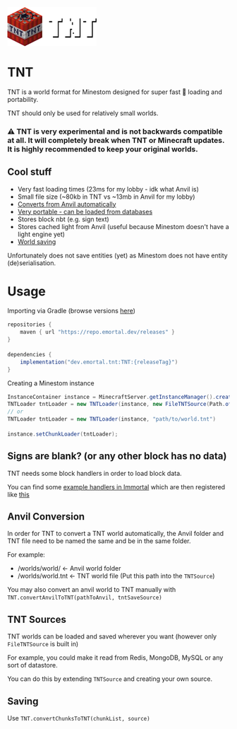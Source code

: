 <img src="https://github.com/EmortalMC/TNT/blob/main/.github/tntlogo.png?raw=true" width="40%" alt="EmortalMC Banner">

# TNT
TNT is a world format for Minestom designed for super fast 🚀 loading and portability.

TNT should only be used for relatively small worlds.

### ⚠ TNT is very experimental and is not backwards compatible at all. It will completely break when TNT or Minecraft updates. It is highly recommended to keep your original worlds.

## Cool stuff
- Very fast loading times (23ms for my lobby - idk what Anvil is)
- Small file size (~80kb in TNT vs ~13mb in Anvil for my lobby)
- [Converts from Anvil automatically](#anvil-conversion)
- [Very portable - can be loaded from databases](#tnt-sources)
- Stores block nbt (e.g. sign text)
- Stores cached light from Anvil (useful because Minestom doesn't have a light engine yet)
- [World saving](#saving)

Unfortunately does not save entities (yet) as Minestom does not have entity (de)serialisation.

# Usage
Importing via Gradle (browse versions [here](https://repo.emortal.dev/#/releases/dev/emortal/tnt/TNT))
```groovy
repositories {
    maven { url "https://repo.emortal.dev/releases" }
}

dependencies {
    implementation("dev.emortal.tnt:TNT:{releaseTag}")
}
```
Creating a Minestom instance

```java
InstanceContainer instance = MinecraftServer.getInstanceManager().createInstanceContainer();
TNTLoader tntLoader = new TNTLoader(instance, new FileTNTSource(Path.of("path/to/world.tnt")));
// or
TNTLoader tntLoader = new TNTLoader(instance, "path/to/world.tnt")
        
instance.setChunkLoader(tntLoader);
```

## Signs are blank? (or any other block has no data)
TNT needs some block handlers in order to load block data.

You can find some [example handlers in Immortal](https://github.com/EmortalMC/Immortal/tree/main/src/main/kotlin/dev/emortal/immortal/blockhandler) which are then registered like [this](https://github.com/EmortalMC/Immortal/blob/ea9f03249d01b7f2544bd96d588e6341d7bfbc99/src/main/kotlin/dev/emortal/immortal/ImmortalExtension.kt#L409)


## Anvil Conversion
In order for TNT to convert a TNT world automatically, the Anvil folder and TNT file need to be named the same and be in the same folder.

For example:
 - /worlds/world/ <- Anvil world folder
 - /worlds/world.tnt <- TNT world file (Put this path into the `TNTSource`)
 
You may also convert an anvil world to TNT manually with `TNT.convertAnvilToTNT(pathToAnvil, tntSaveSource)`
 
## TNT Sources
TNT worlds can be loaded and saved wherever you want (however only `FileTNTSource` is built in)

For example, you could make it read from Redis, MongoDB, MySQL or any sort of datastore.

You can do this by extending `TNTSource` and creating your own source.

## Saving
Use `TNT.convertChunksToTNT(chunkList, source)`
